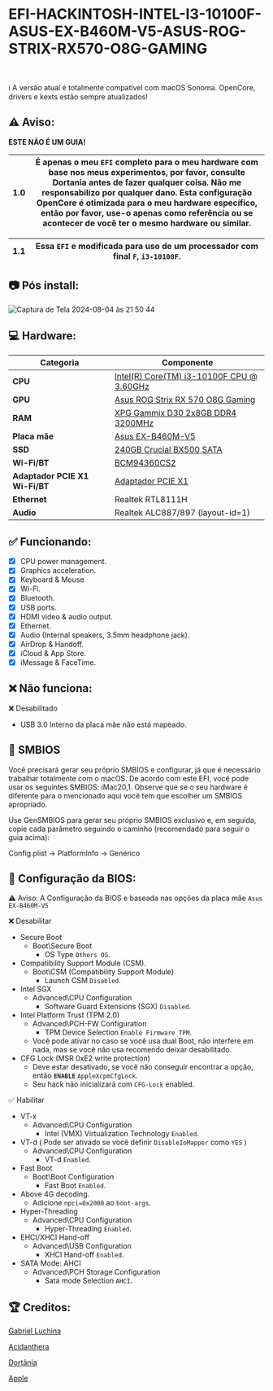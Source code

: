 # EFI-HACKINTOSH-INTEL-I3-10100F-ASUS-EX-B460M-V5-ASUS-ROG-STRIX-RX570-O8G-GAMING
<br/>

ℹ️ A versão atual é totalmente compatível com macOS Sonoma. OpenCore, drivers e kexts estão sempre atualizados!

## :warning: Aviso:
 **ESTE NÃO É UM GUIA!**

|**1.0**| É apenas o meu `EFI` completo para o meu hardware com base nos meus experimentos, por favor, consulte Dortania antes de fazer qualquer coisa. Não me responsabilizo por qualquer dano. Esta configuração OpenCore é otimizada para o meu hardware específico, então por favor, use-o apenas como referência ou se acontecer de você ter o mesmo hardware ou similar.|
| ------ | ----- |

|**1.1**|  Essa `EFI` e modificada para uso de um processador com final `F`, `i3-10100F`.|
| ------ | ----- |

## :camera: Pós install:
![Captura de Tela 2024-08-04 às 21 50 44](https://github.com/user-attachments/assets/fe7615de-facb-4c5a-a764-01d37a306435)



## :computer: Hardware:

| **Categoria** | **Componente**                                                                    |
| ------------ | -------------------------------------------------------------------------------- |
| **CPU**      |  [Intel(R) Core(TM) i3-10100F CPU @ 3.60GHz](https://www.intel.com.br/content/www/br/pt/products/sku/203473/intel-core-i310100f-processor-6m-cache-up-to-4-30-ghz/specifications.html)                                      |
| **GPU**      |  [Asus ROG Strix RX 570 O8G Gaming](https://www.asus.com/br/supportonly/rog-strix-rx570-o8g-gaming/helpdesk_manual/)                                          |
| **RAM**      |  [XPG Gammix D30 2x8GB DDR4 3200MHz](https://www.xpg.com/pt/xpg/588)                                                    |
| **Placa mãe**  | [Asus EX-B460M-V5](https://www.asus.com/br/motherboards-components/motherboards/csm/ex-b460m-v5/) |
| **SSD**      | [240GB Crucial BX500 SATA](https://br.crucial.com/products/ssd/bx500-ssd)                                                       |
| **Wi-Fi/BT** | [BCM94360CS2](https://a.aliexpress.com/_mNf8gH6)                                                                 |
| **Adaptador PCIE X1 Wi-Fi/BT** | [Adaptador PCIE X1](https://a.aliexpress.com/_mrjIsRA)                                                                 |
| **Ethernet** | Realtek RTL8111H                                                                  |
| **Audio**    | Realtek ALC887/897 (layout-id=1)                                                    |


## :white_check_mark: Funcionando:

- [x] CPU power management.
- [x] Graphics acceleration.
- [x] Keyboard & Mouse
- [x] Wi-Fi.
- [x] Bluetooth.
- [x] USB ports.
- [x] HDMI video & audio output.
- [x] Ethernet.
- [x] Audio (Internal speakers, 3.5mm headphone jack).
- [x] AirDrop & Handoff.
- [x] iCloud & App Store.
- [x] iMessage & FaceTime.

## :x: Não funciona:

❌ Desabilitado 
- USB 3.0 Interno da placa mãe não está mapeado.

## :closed_lock_with_key: SMBIOS

Você precisará gerar seu próprio SMBIOS e configurar, já que é necessário trabalhar totalmente com o macOS. De acordo com este EFI, você pode usar os seguintes SMBIOS: iMac20,1. Observe que se o seu hardware é diferente para o mencionado aqui você tem que escolher um SMBIOS apropriado.

Use GenSMBIOS para gerar seu próprio SMBIOS exclusivo e, em seguida, copie cada parâmetro seguindo o caminho (recomendado para seguir o guia acima):

Config.plist -> PlatformInfo -> Genérico

## :closed_lock_with_key: Configuração da BIOS:

:warning: Aviso:
A Configuração da BIOS e baseada nas opções da placa mãe `Asus EX-B460M-V5`

❌ Desabilitar
- Secure Boot
	- Boot\Secure Boot
  		- OS Type `Others OS`.
- Compatibility Support Module (CSM).
	- Boot\CSM (Compatibility Support Module)
		- Launch CSM `Disabled`.
- Intel SGX
	- Advanced\CPU Configuration
		- Software Guard Extensions (SGX) `Disabled`.
- Intel Platform Trust (TPM 2.0)
	- Advanced\PCH-FW Configuration
		- TPM Device Selection `Enable Firmware TPM`.
	- Você pode ativar no caso se você usa dual Boot, não interfere em nada, mas se você não usa recomendo deixar desabilitado.
- CFG Lock (MSR 0xE2 write protection)
	- Deve estar desativado, se você não conseguir encontrar a opção, então **`ENABLE`** `AppleXcpmCfgLock`. 
	- Seu hack não inicializará com `CFG-Lock` enabled.

✅ Habilitar
- VT-x
	- Advanced\CPU Configuration
		- Intel (VMX) Virtualization Technology `Enabled`.
- VT-d ( Pode ser ativado se você definir `DisableIoMapper` como `YES` )
	- Advanced\CPU Configuration
		- VT-d `Enabled`.
- Fast Boot
	- Boot\Boot Configuration
		- Fast Boot `Enabled`.
- Above 4G decoding. 
	- Adicione `npci=0x2000` ao `boot-args`. 
- Hyper-Threading
	- Advanced\CPU Configuration
		- Hyper-Threading `Enabled`.
- EHCI/XHCI Hand-off
	- Advanced\USB Configuration
		- XHCI Hand-off `Enabled`.
- SATA Mode: AHCI
	- Advanced\PCH Storage Configuration
		- Sata mode Selection `AHCI`.

## :trophy: Creditos:

[Gabriel Luchina](https://www.youtube.com/c/GabrielLuchina)

[Acidanthera](https://github.com/acidanthera)

[Dortânia](https://dortania.github.io/getting-started/)

[Apple](https://www.apple.com/)